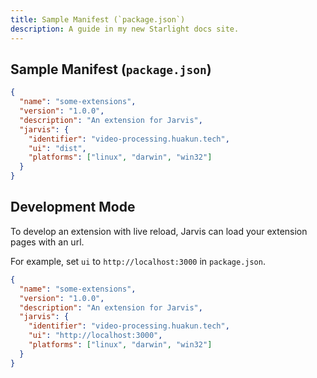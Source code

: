 ```yaml
---
title: Sample Manifest (`package.json`)
description: A guide in my new Starlight docs site.
---
```


## Sample Manifest (`package.json`)

```json
{
  "name": "some-extensions",
  "version": "1.0.0",
  "description": "An extension for Jarvis",
  "jarvis": {
    "identifier": "video-processing.huakun.tech",
    "ui": "dist",
    "platforms": ["linux", "darwin", "win32"]
  }
}
```

## Development Mode

To develop an extension with live reload, Jarvis can load your extension pages with an url.

For example, set `ui` to `http://localhost:3000` in `package.json`.

```json
{
  "name": "some-extensions",
  "version": "1.0.0",
  "description": "An extension for Jarvis",
  "jarvis": {
    "identifier": "video-processing.huakun.tech",
    "ui": "http://localhost:3000",
    "platforms": ["linux", "darwin", "win32"]
  }
}
```
